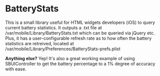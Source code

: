 BatteryStats
=============

This is a small library useful for HTML widgets developers (iOS) to query current battery statistics. It outputs a .txt file at /var/mobile/Library/BatteryStats.txt which can be queried via jQuery etc. Plus, it has a user-configurable refresh rate as to how often the battery statistics are retreived, located at /var/mobile/Library/Preferences/BatteryStats-prefs.plist

<strong>Anything else?</strong>
Yep! It's also a great working example of using SBUIController to get the battery percentage to a 1% degree of accuracy with ease.